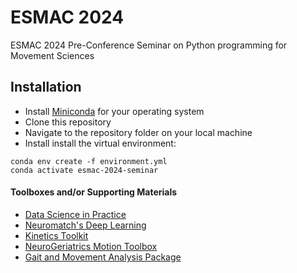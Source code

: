 # ESMAC 2024
ESMAC 2024 Pre-Conference Seminar on Python programming for Movement Sciences

## Installation
- Install [Miniconda](https://docs.anaconda.com/miniconda/) for your operating system 
- Clone this repository
- Navigate to the repository folder on your local machine
- Install install the virtual environment:
```
conda env create -f environment.yml
conda activate esmac-2024-seminar
```

#### Toolboxes and/or Supporting Materials
- [Data Science in Practice](https://eeglabuksh.github.io/datascience_in_practice/intro.html)
- [Neuromatch's Deep Learning](https://deeplearning.neuromatch.io/tutorials/intro.html#)
- [Kinetics Toolkit](https://kineticstoolkit.uqam.ca/doc/index.php)
- [NeuroGeriatrics Motion Toolbox](https://neurogeriatricskiel.github.io/NGMT/)
- [Gait and Movement Analysis Package](https://github.com/mad-lab-fau/gaitmap)

